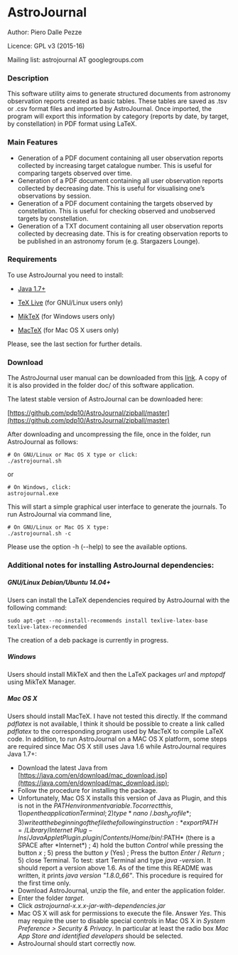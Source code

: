 
# AstroJournal

Author: Piero Dalle Pezze

Licence: GPL v3 (2015-16)

Mailing list: astrojournal AT googlegroups.com


### Description
This software utility aims to generate structured documents from astronomy observation reports created as basic tables. These tables are saved as .tsv or .csv format files and imported by AstroJournal. Once imported, the program will export this information by category (reports by date, by target, by constellation) in PDF format using LaTeX.


### Main Features
- Generation of a PDF document containing all user observation reports collected by increasing target catalogue number. This is useful for comparing targets observed over time.
- Generation of a PDF document containing all user observation reports collected by decreasing date. This is useful for visualising one’s observations by session.
- Generation of a PDF document containing the targets observed by constellation. This is useful for checking observed and unobserved targets by constellation.
- Generation of a TXT document containing all user observation reports collected by decreasing date. This is for creating observation reports to be published in an astronomy forum (e.g. Stargazers Lounge).


### Requirements
To use AstroJournal you need to install:

- [Java 1.7+](https://java.com/en/download/)

- [TeX Live](http://www.tug.org/texlive/) (for GNU/Linux users only)
 
- [MikTeX](http://miktex.org/download) (for Windows users only)

- [MacTeX](https://tug.org/mactex/) (for Mac OS X users only)

Please, see the last section for further details.


### Download
The AstroJournal user manual can be downloaded from this [link](https://github.com/pdp10/AstroJournal/blob/master/doc/user_manual.pdf). A copy of it is also provided in the folder doc/ of this software application.

The latest stable version of AstroJournal can be downloaded here:

[https://github.com/pdp10/AstroJournal/zipball/master](https://github.com/pdp10/AstroJournal/zipball/master)

After downloading and uncompressing the file, once in the folder, run AstroJournal as follows:
```
# On GNU/Linux or Mac OS X type or click:
./astrojournal.sh
```
or 
```
# On Windows, click:
astrojournal.exe
```
This will start a simple graphical user interface to generate the journals. To run AstroJournal via command line, 
```
# On GNU/Linux or Mac OS X type:
./astrojournal.sh -c
```
Please use the option -h (--help) to see the available options.


### Additional notes for installing AstroJournal dependencies:

##### GNU/Linux Debian/Ubuntu 14.04+
Users can install the LaTeX dependencies required by AstroJournal with the following command:
```
sudo apt-get --no-install-recommends install texlive-latex-base texlive-latex-recommended
```
The creation of a deb package is currently in progress.

##### Windows
Users should install MikTeX and then the LaTeX packages *url* and *mptopdf* using MikTeX Manager.

##### Mac OS X
Users should install MacTeX. I have not tested this directly. If the command *pdflatex* is not available, I think it should be possible to create a link called *pdflatex* to the corresponding program used by MacTeX to compile LaTeX code.
In addition, to run AstroJournal on a MAC OS X platform, some steps are required since Mac OS X still uses Java 1.6 while AstroJournal requires Java 1.7+: 
- Download the latest Java from [https://java.com/en/download/mac_download.jsp](https://java.com/en/download/mac_download.jsp);
- Follow the procedure for installing the package.
- Unfortunately, Mac OS X installs this version of Java as Plugin, and this is not in the $PATH environment variable.
To correct this, 1) open the application Terminal; 2) type *nano ~/.bash_profile* ; 3) write at the beginning of the file the following instruction: *export PATH=/Library/Internet\ Plug-Ins/JavaAppletPlugin.plugin/Contents/Home/bin/:$PATH* (there is a SPACE after *Internet\*) ; 4) hold the button *Control* while pressing the button *x* ; 5) press the button *y* (Yes) ; Press the button *Enter* / *Return* ; 5) close Terminal. To test: start Terminal and type *java -version*. It should report a version above 1.6. As of the time this README was written, it prints *java version "1.8.0_66"*. This procedure is required for the first time only. 
- Download AstroJournal, unzip the file, and enter the application folder.
- Enter the folder *target*. 
- Click *astrojournal-x.x.x-jar-with-dependencies.jar*
- Mac OS X will ask for permissions to execute the file. Answer *Yes*. This may require the user to disable special controls in Mac OS X in *System Preference > Security & Privacy*. In particular at least the radio box *Mac App Store and identified developers* should be selected. 
- AstroJournal should start correctly now. 
